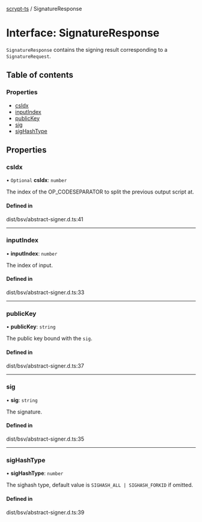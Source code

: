 [scrypt-ts](../README.md) / SignatureResponse

# Interface: SignatureResponse

`SignatureResponse` contains the signing result corresponding to a `SignatureRequest`.

## Table of contents

### Properties

- [csIdx](SignatureResponse.md#csidx)
- [inputIndex](SignatureResponse.md#inputindex)
- [publicKey](SignatureResponse.md#publickey)
- [sig](SignatureResponse.md#sig)
- [sigHashType](SignatureResponse.md#sighashtype)

## Properties

### csIdx

• `Optional` **csIdx**: `number`

The index of the OP_CODESEPARATOR to split the previous output script at.

#### Defined in

dist/bsv/abstract-signer.d.ts:41

___

### inputIndex

• **inputIndex**: `number`

The index of input.

#### Defined in

dist/bsv/abstract-signer.d.ts:33

___

### publicKey

• **publicKey**: `string`

The public key bound with the `sig`.

#### Defined in

dist/bsv/abstract-signer.d.ts:37

___

### sig

• **sig**: `string`

The signature.

#### Defined in

dist/bsv/abstract-signer.d.ts:35

___

### sigHashType

• **sigHashType**: `number`

The sighash type, default value is `SIGHASH_ALL | SIGHASH_FORKID` if omitted.

#### Defined in

dist/bsv/abstract-signer.d.ts:39
